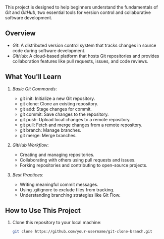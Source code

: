 

This project is designed to help beginners understand the fundamentals of *Git* and *GitHub*, two essential tools for version control and collaborative software development.

## Overview
- *Git*: A distributed version control system that tracks changes in source code during software development.
- *GitHub*: A cloud-based platform that hosts Git repositories and provides collaboration features like pull requests, issues, and code reviews.

## What You'll Learn
1. *Basic Git Commands*:
   - git init: Initialize a new Git repository.
   - git clone: Clone an existing repository.
   - git add: Stage changes for commit.
   - git commit: Save changes to the repository.
   - git push: Upload local changes to a remote repository.
   - git pull: Fetch and merge changes from a remote repository.
   - git branch: Manage branches.
   - git merge: Merge branches.

2. *GitHub Workflow*:
   - Creating and managing repositories.
   - Collaborating with others using pull requests and issues.
   - Forking repositories and contributing to open-source projects.

3. *Best Practices*:
   - Writing meaningful commit messages.
   - Using .gitignore to exclude files from tracking.
   - Understanding branching strategies like Git Flow.

## How to Use This Project
1. Clone this repository to your local machine:
   ```bash
   git clone https://github.com/your-username/git-clone-branch.git
